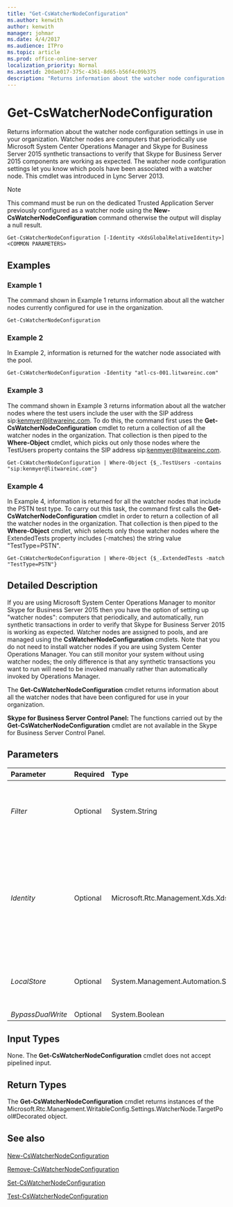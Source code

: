 ```yaml
---
title: "Get-CsWatcherNodeConfiguration"
ms.author: kenwith
author: kenwith
manager: johmar
ms.date: 4/4/2017
ms.audience: ITPro
ms.topic: article
ms.prod: office-online-server
localization_priority: Normal
ms.assetid: 20dae017-375c-4361-8d65-b56f4c09b375
description: "Returns information about the watcher node configuration settings in use in your organization. Watcher nodes are computers that periodically use Microsoft System Center Operations Manager and Skype for Business Server 2015 synthetic transactions to verify that Skype for Business Server 2015 components are working as expected. The watcher node configuration settings let you know which pools have been associated with a watcher node. This cmdlet was introduced in Lync Server 2013."
---
```


# Get-CsWatcherNodeConfiguration
 
Returns information about the watcher node configuration settings in use in your organization. Watcher nodes are computers that periodically use Microsoft System Center Operations Manager and Skype for Business Server 2015 synthetic transactions to verify that Skype for Business Server 2015 components are working as expected. The watcher node configuration settings let you know which pools have been associated with a watcher node. This cmdlet was introduced in Lync Server 2013.
  
> [!NOTE]
> This command must be run on the dedicated Trusted Application Server previously configured as a watcher node using the **New-CsWatcherNodeConfiguration** command otherwise the output will display a null result.
  
```
Get-CsWatcherNodeConfiguration [-Identity <XdsGlobalRelativeIdentity>] <COMMON PARAMETERS>

```

## Examples
<a name="Examples"> </a>

### Example 1

The command shown in Example 1 returns information about all the watcher nodes currently configured for use in the organization.
  
```
Get-CsWatcherNodeConfiguration
```

### Example 2

In Example 2, information is returned for the watcher node associated with the pool.
  
```
Get-CsWatcherNodeConfiguration -Identity "atl-cs-001.litwareinc.com"
```

### Example 3

The command shown in Example 3 returns information about all the watcher nodes where the test users include the user with the SIP address sip:kenmyer@litwareinc.com. To do this, the command first uses the **Get-CsWatcherNodeConfiguration** cmdlet to return a collection of all the watcher nodes in the organization. That collection is then piped to the **Where-Object** cmdlet, which picks out only those nodes where the TestUsers property contains the SIP address sip:kenmyer@litwareinc.com.
  
```
Get-CsWatcherNodeConfiguration | Where-Object {$_.TestUsers -contains "sip:kenmyer@litwareinc.com"}
```

### Example 4

In Example 4, information is returned for all the watcher nodes that include the PSTN test type. To carry out this task, the command first calls the **Get-CsWatcherNodeConfiguration** cmdlet in order to return a collection of all the watcher nodes in the organization. That collection is then piped to the **Where-Object** cmdlet, which selects only those watcher nodes where the ExtendedTests property includes (-matches) the string value "TestType=PSTN".
  
```
Get-CsWatcherNodeConfiguration | Where-Object {$_.ExtendedTests -match "TestType=PSTN"}
```

## Detailed Description
<a name="DetailedDescription"> </a>

If you are using Microsoft System Center Operations Manager to monitor Skype for Business Server 2015 then you have the option of setting up "watcher nodes": computers that periodically, and automatically, run synthetic transactions in order to verify that Skype for Business Server 2015 is working as expected. Watcher nodes are assigned to pools, and are managed using the **CsWatcherNodeConfiguration** cmdlets. Note that you do not need to install watcher nodes if you are using System Center Operations Manager. You can still monitor your system without using watcher nodes; the only difference is that any synthetic transactions you want to run will need to be invoked manually rather than automatically invoked by Operations Manager.
  
The **Get-CsWatcherNodeConfiguration** cmdlet returns information about all the watcher nodes that have been configured for use in your organization.
  
 **Skype for Business Server Control Panel:** The functions carried out by the **Get-CsWatcherNodeConfiguration** cmdlet are not available in the Skype for Business Server Control Panel.
  
## Parameters
<a name="DetailedDescription"> </a>

|**Parameter**|**Required**|**Type**|**Description**|
|:-----|:-----|:-----|:-----|
| _Filter_ <br/> |Optional  <br/> |System.String  <br/> |Enables you to use wildcard characters in order to return one or more watcher nodes. For example, to return all of the watcher nodes for the domain litwareinc.com use this syntax:  <br/>  `-Filter "*.litwareinc.com"` <br/> |
| _Identity_ <br/> |Optional  <br/> |Microsoft.Rtc.Management.Xds.XdsGlobalRelativeIdentity  <br/> |Fully qualified domain name of the pool that the watcher node has been assigned to. For example:  <br/>  `-Identity "atl-cs-001.litwareinc.com"` <br/> If this parameter is not specified then the **Get-CsWatcherNodeConfiguration** cmdlet will return information about all the watcher nodes configured for use in your organization. <br/> |
| _LocalStore_ <br/> |Optional  <br/> |System.Management.Automation.SwitchParameter  <br/> |Retrieves the watcher node configuration data from the local replica of the Central Management store rather than from the Central Management store itself.  <br/> |
| _BypassDualWrite_ <br/> |Optional  <br/> |System.Boolean  <br/> |PARAMVALUE: $true | $false  <br/> |
   
## Input Types
<a name="InputTypes"> </a>

None. The **Get-CsWatcherNodeConfiguration** cmdlet does not accept pipelined input.
  
## Return Types
<a name="ReturnTypes"> </a>

The **Get-CsWatcherNodeConfiguration** cmdlet returns instances of the Microsoft.Rtc.Management.WritableConfig.Settings.WatcherNode.TargetPool#Decorated object.
  
## See also
<a name="ReturnTypes"> </a>

#### 

[New-CsWatcherNodeConfiguration](new-cswatchernodeconfiguration.md)
  
[Remove-CsWatcherNodeConfiguration](remove-cswatchernodeconfiguration.md)
  
[Set-CsWatcherNodeConfiguration](set-cswatchernodeconfiguration.md)
  
[Test-CsWatcherNodeConfiguration](test-cswatchernodeconfiguration.md)

